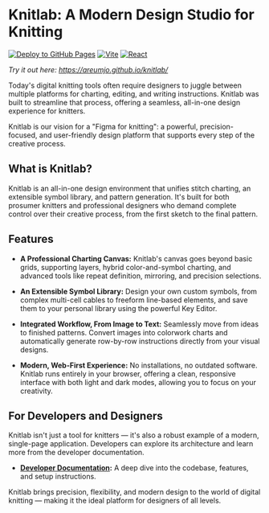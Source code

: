 # Knitlab: A Modern Design Studio for Knitting
[![Deploy to GitHub Pages](https://github.com/areumjo/knitlab/actions/workflows/deploy.yml/badge.svg)](https://github.com/areumjo/knitlab/actions/workflows/deploy.yml)
[![Vite](https://img.shields.io/badge/Vite-%2335495e.svg?logo=vite&logoColor=yellow)](https://vitejs.dev/)
[![React](https://img.shields.io/badge/React-20232a?logo=react&logoColor=61dafb)](https://react.dev/)

*Try it out here: https://areumjo.github.io/knitlab/*

Today's digital knitting tools often require designers to juggle between multiple platforms for charting, editing, and writing instructions. Knitlab was built to streamline that process, offering a seamless, all-in-one design experience for knitters.

Knitlab is our vision for a "Figma for knitting": a powerful, precision-focused, and user-friendly design platform that supports every step of the creative process.

## What is Knitlab?

Knitlab is an all-in-one design environment that unifies stitch charting, an extensible symbol library, and pattern generation. It's built for both prosumer knitters and professional designers who demand complete control over their creative process, from the first sketch to the final pattern.

## Features

* **A Professional Charting Canvas:** Knitlab's canvas goes beyond basic grids, supporting layers, hybrid color-and-symbol charting, and advanced tools like repeat definition, mirroring, and precision selections.

* **An Extensible Symbol Library:** Design your own custom symbols, from complex multi-cell cables to freeform line-based elements, and save them to your personal library using the powerful Key Editor.

* **Integrated Workflow, From Image to Text:** Seamlessly move from ideas to finished patterns. Convert images into colorwork charts and automatically generate row-by-row instructions directly from your visual designs.

* **Modern, Web-First Experience:** No installations, no outdated software. Knitlab runs entirely in your browser, offering a clean, responsive interface with both light and dark modes, allowing you to focus on your creativity.

## For Developers and Designers

Knitlab isn't just a tool for knitters — it's also a robust example of a modern, single-page application. Developers can explore its architecture and learn more from the developer documentation.

* **[Developer Documentation](./docs/README.md):** A deep dive into the codebase, features, and setup instructions.

Knitlab brings precision, flexibility, and modern design to the world of digital knitting — making it the ideal platform for designers of all levels.
